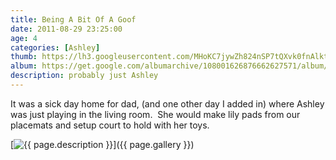 ```yaml
---
title: Being A Bit Of A Goof
date: 2011-08-29 23:25:00
age: 4
categories: [Ashley]
thumb: https://lh3.googleusercontent.com/MHoKC7jywZh824nSP7tQXvk0fnAlkt2YQse_tWZg8Ii8HdYUgP9pgHTKYyCT72J2zgemfe5TTKnLrq62rKCmUiQcuO13gXNACOCmNgYU8-0=w294-h220
album: https://get.google.com/albumarchive/108001626876662627571/album/AF1QipMm6I6Qp69biMny25iMU0A4UxYp3lHwkGxRbnAh?authKey=CKuq5MOS957enQE
description: probably just Ashley
---
```

It was a sick day home for dad, (and one other day I added in) where Ashley was just playing in the living room.  She would make lily pads from our placemats and setup court to hold with her toys.

[<img src="{{ page.thumb }}" alt="{{ page.description }}" class="wyseguys-album"/>]({{ page.gallery }})